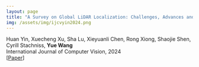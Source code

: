 ```yaml
---
layout: page
title: "A Survey on Global LiDAR Localization: Challenges, Advances and Open Problems"
img: /assets/img/ijcvyin2024.png
---
```

Huan Yin, Xuecheng Xu, Sha Lu, Xieyuanli Chen, Rong Xiong, Shaojie Shen, Cyrill Stachniss, **Yue Wang**
<br/>
International Journal of Computer Vision, 2024
<br/>
[[Paper](https://arxiv.org/abs/2302.07433)]
